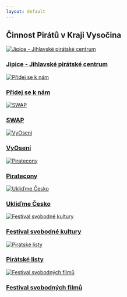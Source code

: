```yaml
---
layout: default
---
```


<div class="container container--default pt-8 lg:py-24">
 <section>
<h1 class="head-alt-md md:head-alt-lg max-w-5xl mb-8">Činnost Pirátů v Kraji Vysočina</h1>
  <main>
   <div class="grid grid-cols-1 md:grid-cols-2 lg:grid-cols-3 gap-8">

<article class="card card--hoveractive"><a href="/jipice/"><img src="https://a.pirati.cz/vysocina/img/codelame/jipice.png" alt="Jipice - Jihlavské pirátské centrum" class="w-full h-48 object-cover"></a> <div class="card__body p-4"><h1 class="card-headline mb-2"><a href="/jipice/">Jipice - Jihlavské pirátské centrum</a></h1> <p class="card-body-text"></p></div></article>

<article class="card card--hoveractive"><a href="/cinnost/pripravujeme/"><img src="https://a.pirati.cz/vysocina/img/pridej-se.jpg" alt="Přidej se k nám" class="w-full h-48 object-cover"></a> <div class="card__body p-4"><h1 class="card-headline mb-2"><a href="/cinnost/pripravujeme/">Přidej se k nám</a></h1> <p class="card-body-text"></p></div></article>

<article class="card card--hoveractive"><a href="/cinnost/pripravujeme/"><img src="https://a.pirati.cz/vysocina/img/swap.jpg" alt="SWAP" class="w-full h-48 object-cover"></a> <div class="card__body p-4"><h1 class="card-headline mb-2"><a href="/cinnost/pripravujeme/">SWAP</a></h1> <p class="card-body-text"></p></div></article>

<article class="card card--hoveractive"><a href="/cinnost/vyoseni/"><img src="https://a.pirati.cz/vysocina/img/codelame/vyoseni.png" alt="VyOsení" class="w-full h-48 object-cover"></a> <div class="card__body p-4"><h1 class="card-headline mb-2"><a href="/cinnost/vyoseni/">VyOsení</a></h1> <p class="card-body-text"></p></div></article>

<article class="card card--hoveractive"><a href="/cinnost/piratecon/"><img src="https://a.pirati.cz/vysocina/img/piratecon.jpg" alt="Piratecony" class="w-full h-48 object-cover"></a> <div class="card__body p-4"><h1 class="card-headline mb-2"><a href="/cinnost/piratecon/">Piratecony</a></h1> <p class="card-body-text"></p></div></article>

<article class="card card--hoveractive"><a href="/cinnost/uklidme-cesko/"><img src="https://a.pirati.cz/vysocina/img/uklidme.jpg" alt="Ukliďme Česko" class="w-full h-48 object-cover"></a> <div class="card__body p-4"><h1 class="card-headline mb-2"><a href="/cinnost/uklidme-cesko/">Ukliďme Česko</a></h1> <p class="card-body-text"></p></div></article>

<article class="card card--hoveractive"><a href="/cinnost/fsk/"><img src="https://a.pirati.cz/vysocina/img/codelame/fsk.png" alt="Festival svobodné kultury" class="w-full h-48 object-cover"></a> <div class="card__body p-4"><h1 class="card-headline mb-2"><a href="/cinnost/fsk/">Festival svobodné kultury</a></h1> <p class="card-body-text"></p></div></article>

<article class="card card--hoveractive"><a href="/cinnost/pirlisty/"><img src="https://a.pirati.cz/vysocina/img/pirlisty.jpg" alt="Pirátské listy" class="w-full h-48 object-cover"></a> <div class="card__body p-4"><h1 class="card-headline mb-2"><a href="/cinnost/pirlisty/">Pirátské listy</a></h1> <p class="card-body-text"></p></div></article>

<article class="card card--hoveractive"><a href="/cinnost/fsf/"><img src="https://a.pirati.cz/vysocina/img/fsf.jpg" alt="Festival svobodných filmů" class="w-full h-48 object-cover"></a> <div class="card__body p-4"><h1 class="card-headline mb-2"><a href="/cinnost/fsf/">Festival svobodných filmů</a></h1> <p class="card-body-text"></p></div></article>

   </div>
  </main>
   <h1 class="head-alt-md md:head-alt-lg max-w-5xl mb-8"></h1>
  </section>
 </div>
